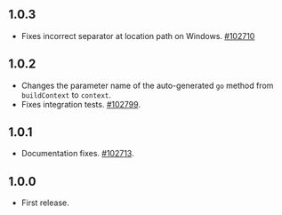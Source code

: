 ## 1.0.3

- Fixes incorrect separator at location path on Windows. [#102710](https://github.com/flutter/flutter/issues/102710)

## 1.0.2

- Changes the parameter name of the auto-generated `go` method from `buildContext` to `context`.
- Fixes integration tests. [#102799](https://github.com/flutter/flutter/issues/102799).

## 1.0.1

- Documentation fixes. [#102713](https://github.com/flutter/flutter/issues/102713).

## 1.0.0

- First release.
